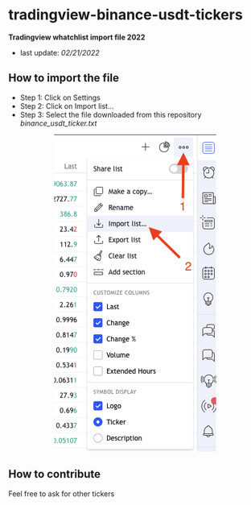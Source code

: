 # tradingview-binance-usdt-tickers
__Tradingview whatchlist import file 2022__

- last update: _02/21/2022_

## How to import the file

- Step 1: Click on Settings
- Step 2: Click on Import list...
- Step 3: Select the file downloaded from this repository _binance_usdt_ticker.txt_

<div style='text-align: center'>
<img src='resources/help.png'>
</div>

## How to contribute

Feel free to ask for other tickers